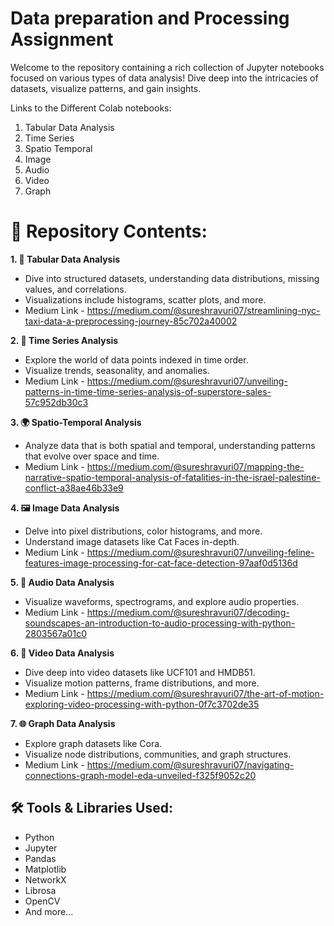 # **Data preparation and Processing Assignment**


Welcome to the repository containing a rich collection of Jupyter notebooks focused on various types of data analysis! Dive deep into the intricacies of datasets, visualize patterns, and gain insights.

Links to the Different Colab notebooks:

1. Tabular Data Analysis
2. Time Series
3. Spatio Temporal
4. Image
5. Audio
6. Video
7. Graph


# **📂 Repository Contents:**

**1. 📑 Tabular Data Analysis**
- Dive into structured datasets, understanding data distributions, missing values, and correlations.
- Visualizations include histograms, scatter plots, and more.
- Medium Link - https://medium.com/@sureshravuri07/streamlining-nyc-taxi-data-a-preprocessing-journey-85c702a40002
  
**2. 🌊 Time Series Analysis**
- Explore the world of data points indexed in time order.
- Visualize trends, seasonality, and anomalies.
- Medium Link - https://medium.com/@sureshravuri07/unveiling-patterns-in-time-time-series-analysis-of-superstore-sales-57c952db30c3
  
**3. 🌍 Spatio-Temporal Analysis**
- Analyze data that is both spatial and temporal, understanding patterns that evolve over space and time.
- Medium Link - https://medium.com/@sureshravuri07/mapping-the-narrative-spatio-temporal-analysis-of-fatalities-in-the-israel-palestine-conflict-a38ae46b33e9
  
**4. 🖼️ Image Data Analysis**
- Delve into pixel distributions, color histograms, and more.
- Understand image datasets like Cat Faces in-depth.
- Medium Link - https://medium.com/@sureshravuri07/unveiling-feline-features-image-processing-for-cat-face-detection-97aaf0d5136d
  
**5. 🎵 Audio Data Analysis**
- Visualize waveforms, spectrograms, and explore audio properties.
- Medium Link - https://medium.com/@sureshravuri07/decoding-soundscapes-an-introduction-to-audio-processing-with-python-2803567a01c0
  
**6. 🎥 Video Data Analysis**
- Dive deep into video datasets like UCF101 and HMDB51.
- Visualize motion patterns, frame distributions, and more.
- Medium Link - https://medium.com/@sureshravuri07/the-art-of-motion-exploring-video-processing-with-python-0f7c3702de35
  
**7. 🌐 Graph Data Analysis**
- Explore graph datasets like Cora.
- Visualize node distributions, communities, and graph structures.
- Medium Link - https://medium.com/@sureshravuri07/navigating-connections-graph-model-eda-unveiled-f325f9052c20


## **🛠️ Tools & Libraries Used:**
- Python
- Jupyter
- Pandas
- Matplotlib
- NetworkX
- Librosa
- OpenCV
- And more...
